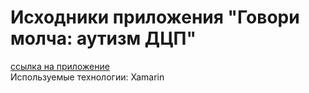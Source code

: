 <h1>Исходники приложения "Говори молча: аутизм ДЦП"</h1>
<a href="https://play.google.com/store/apps/details?id=ru.igorsh.kidhelper1" target="_blank">ссылка на приложение</a>
<br />Используемые технологии: Xamarin
